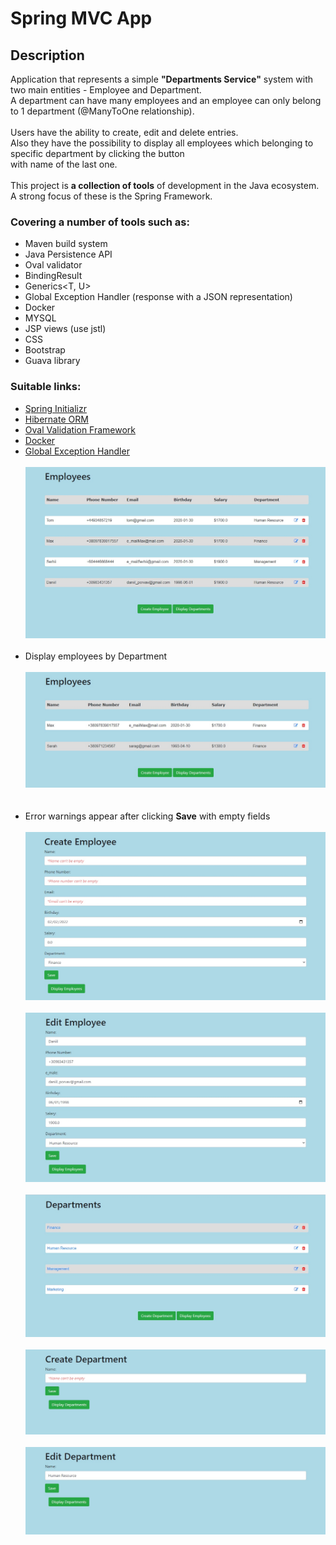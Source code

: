 Spring MVC App
================

## Description

Application that represents a simple **"Departments Service"** system with two main entities - Employee and Department.
<br/>
A department can have many employees and an employee can only belong to 1 department (@ManyToOne relationship).
<br/>
<br/>
Users have the ability to create, edit and delete entries.
<br/>
Also they have the possibility to display all employees which belonging to specific department by clicking the button
<br/>
with name of the last one.
<br/>
<br/>
This project is **a collection of tools** of development in the Java ecosystem. A strong focus of these is the Spring
Framework.

### Covering a number of tools such as:

- Maven build system
- Java Persistence API
- Oval validator
- BindingResult
- Generics<T, U>
- Global Exception Handler (response with a JSON representation)
- Docker
- MYSQL
- JSP views (use jstl)
- CSS
- Bootstrap
- Guava library

### Suitable links:

- [Spring Initializr](https://start.spring.io/)
- [Hibernate ORM](https://hibernate.org/)
- [Oval Validation Framework](https://sebthom.github.io/oval/USERGUIDE.html)
- [Docker](https://docs.docker.com/)
- [Global Exception Handler](https://www.baeldung.com/exception-handling-for-rest-with-spring)
  <br/>
  <br/>
  ![display_employee.jpg](img/display_employee.jpg)
  <br/>
  <br/>
- Display employees by Department
  <br/>
  <br/>
  ![group_empl_by_dep.jpg](img/group_empl_by_dep.jpg)  
  <br/>
  <br/>
- Error warnings appear after clicking **Save** with empty fields
  <br/>
  <br/>
  ![create_employee.jpg](img/create_employee.jpg)
  <br/>
  <br/>
  ![edit_employee.jpg](img/edit_employee.jpg)
  <br/>
  <br/>
  ![display_department.jpg](img/display_department.jpg)
  <br/>
  <br/>
  ![create_department.jpg](img/create_department.jpg)
  <br/>
  <br/>
  ![edit_department.jpg](img/edit_department.jpg)